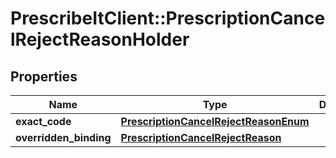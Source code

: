 # PrescribeItClient::PrescriptionCancelRejectReasonHolder

## Properties
Name | Type | Description | Notes
------------ | ------------- | ------------- | -------------
**exact_code** | [**PrescriptionCancelRejectReasonEnum**](PrescriptionCancelRejectReasonEnum.md) |  | [optional] 
**overridden_binding** | [**PrescriptionCancelRejectReason**](PrescriptionCancelRejectReason.md) |  | [optional] 

